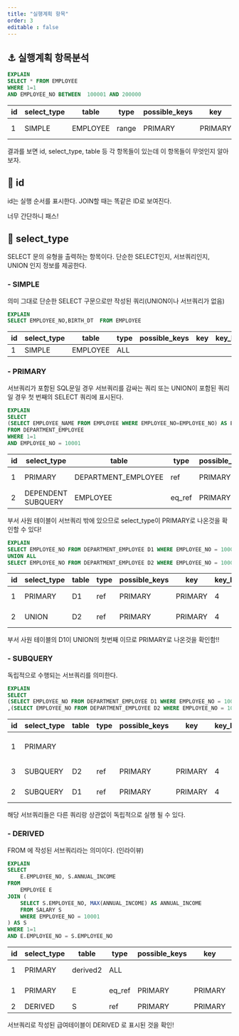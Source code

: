 ```yaml
---
title: "실행계획 항목"
order: 3
editable : false
---
```


## :anchor: 실행계획 항목분석

```sql
EXPLAIN
SELECT * FROM EMPLOYEE
WHERE 1=1
AND EMPLOYEE_NO BETWEEN  100001 AND 200000
```
|id|select_type|table|type|possible_keys|key|key_len|ref|rows|Extra|
|-|-|-|-|-|-|-|-|-|-|
1|SIMPLE|EMPLOYEE|range|PRIMARY|PRIMARY|4||20080|Using where|

결과를 보면 id, select_type, table 등 각 항목들이 있는데 이 항목들이 무엇인지 알아보자.

## :fallen_leaf: id

id는 실행 순서를 표시한다. JOIN할 때는 똑같은 ID로 보여진다.

너무 간단하니 패스!

## :leaves: select_type

SELECT 문의 유형을 출력하는 항목이다. 단순한 SELECT인지, 서브쿼리인지, UNION 인지 정보를 제공한다.

### - SIMPLE

의미 그대로 단순한 SELECT 구문으로만 작성된 쿼리(UNION이나 서브쿼리가 없음)

```sql
EXPLAIN
SELECT EMPLOYEE_NO,BIRTH_DT  FROM EMPLOYEE
```
|id|select_type|table|type|possible_keys|key|key_len|ref|rows|Extra|
|-|-|-|-|-|-|-|-|-|-|
1|SIMPLE|EMPLOYEE|ALL|||||299246||

### - PRIMARY
서브쿼리가 포함된 SQL문일 경우 서브쿼리를 감싸는 쿼리 또는 UNION이 포함된 쿼리일 경우 첫 번째의 SELECT 쿼리에 표시된다.
```sql
EXPLAIN
SELECT
(SELECT EMPLOYEE_NAME FROM EMPLOYEE WHERE EMPLOYEE_NO=EMPLOYEE_NO) AS EMPLOYEE_NAME
FROM DEPARTMENT_EMPLOYEE
WHERE 1=1
AND EMPLOYEE_NO = 10001
```
|id|select_type|table|type|possible_keys|key|key_len|ref|rows|Extra|
|-|-|-|-|-|-|-|-|-|-|
1|PRIMARY|DEPARTMENT_EMPLOYEE|ref|PRIMARY|PRIMARY|4|const|1|Using index|
2|DEPENDENT SUBQUERY|EMPLOYEE|eq_ref|PRIMARY|PRIMARY|4|tuning.DE.EMPLOYEE_NO|1||

부서 사원 테이블이 서브쿼리 밖에 있으므로 select_type이 PRIMARY로 나온것을 확인할 수 있다!

```sql
EXPLAIN
SELECT EMPLOYEE_NO FROM DEPARTMENT_EMPLOYEE D1 WHERE EMPLOYEE_NO = 10001
UNION ALL
SELECT EMPLOYEE_NO FROM DEPARTMENT_EMPLOYEE D2 WHERE EMPLOYEE_NO = 10002
```

id|select_type|table|type|possible_keys|key|key_len|ref|rows|Extra|
|-|-|-|-|-|-|-|-|-|-|
1|PRIMARY    |D1   |ref |PRIMARY      |PRIMARY|4      |const|1   |Using index|
2|UNION      |D2   |ref |PRIMARY      |PRIMARY|4      |const|1   |Using index|

부서 사원 테이블의 D1이 UNION의 첫번째 이므로  PRIMARY로 나온것을 확인함!!

### - SUBQUERY

독립적으로 수행되는 서브쿼리를 의미한다.

```sql
EXPLAIN
SELECT
(SELECT EMPLOYEE_NO FROM DEPARTMENT_EMPLOYEE D1 WHERE EMPLOYEE_NO = 10001) AS EMPLOYEE_NO1
,(SELECT EMPLOYEE_NO FROM DEPARTMENT_EMPLOYEE D2 WHERE EMPLOYEE_NO = 10002)AS EMPLOYEE_NO2
```
id|select_type|table|type|possible_keys|key|key_len|ref|rows|Extra|
|-|-|-|-|-|-|-|-|-|-|
1|PRIMARY    |     |    |             |       |       |     |    |No tables used|
3|SUBQUERY   |D2   |ref |PRIMARY      |PRIMARY|4      |const|1   |Using index   |
2|SUBQUERY   |D1   |ref |PRIMARY      |PRIMARY|4      |const|1   |Using index   |

해당 서브쿼리들은 다른 쿼리랑 상관없이 독립적으로 실행 될 수 있다.

### - DERIVED

FROM 에 작성된 서브쿼리라는 의미이다. (인라이뷰)

```sql
EXPLAIN
SELECT
    E.EMPLOYEE_NO, S.ANNUAL_INCOME
FROM
    EMPLOYEE E
JOIN (
    SELECT S.EMPLOYEE_NO, MAX(ANNUAL_INCOME) AS ANNUAL_INCOME
    FROM SALARY S
    WHERE EMPLOYEE_NO = 10001
) AS S
WHERE 1=1
AND E.EMPLOYEE_NO = S.EMPLOYEE_NO
```
id|select_type|table     |type  |possible_keys|key    |key_len|ref          |rows|Extra      |
|-|-|-|-|-|-|-|-|-|-|
1|PRIMARY|derived2|ALL   |             |       |       |             |17    |Using where|
1|PRIMARY|E         |eq_ref|PRIMARY      |PRIMARY|4      |S.EMPLOYEE_NO|1   |Using index|
2|DERIVED|S         |ref   |PRIMARY      |PRIMARY|4      |const        |17  |           |

서브쿼리로 작성된 급여테이블이 DERIVED 로 표시된 것을 확인!
